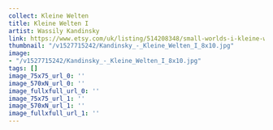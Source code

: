 ```yaml
---
collect: Kleine Welten
title: Kleine Welten I
artist: Wassily Kandinsky
link: https://www.etsy.com/uk/listing/514208348/small-worlds-i-kleine-welten-i-by-vasily
thumbnail: "/v1527715242/Kandinsky_-_Kleine_Welten_I_8x10.jpg"
image:
- "/v1527715242/Kandinsky_-_Kleine_Welten_I_8x10.jpg"
tags: []
image_75x75_url_0: ''
image_570xN_url_0: ''
image_fullxfull_url_0: ''
image_75x75_url_1: ''
image_570xN_url_1: ''
image_fullxfull_url_1: ''
---
```

